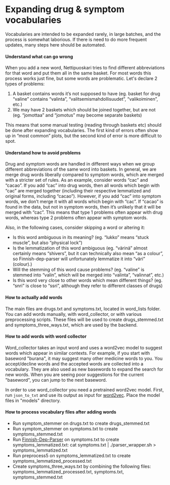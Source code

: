 # Expanding drug & symptom vocabularies

Vocabularies are intended to be expanded rarely, in large batches, and the process is somewhat laborious. If there is need to do more frequent updates, many steps here should be automated.

#### Understand what can go wrong

When you add a new word, Nettipuoskari tries to find different abbreviations for that word and put them all in the same basket. For most words this process works just fine, but some words are problematic. Let's declare 2 types of problems:
1. A basket contains words it’s not supposed to have (eg. basket for drug “valine” contains “valinta”, “valitsemismahdollisuudet”, “valikoiminen”, etc.)
2. We may have 2 baskets which should be joined together, but are not (eg. “jomottaa” and “jomotus” may become separate baskets)

This means that some manual testing (reading through baskets etc) should be done after expanding vocabularies. The first kind of errors often show up in “most common” plots, but the second kind of error is more difficult to spot.

#### Understand how to avoid problems

Drug and symptom words are handled in different ways when we group different abbreviations of the same word into baskets. In general, we are merge drug words liberally compared to symptom words, which are merged with a stricter set of rules. As an example, consider words “cac” and “cacao”. If you add “cac” into drug words, then all words which begin with “cac” are merged together (including their respective lemmatized and original forms, including “cacao”). However, if you add “cac” into symptom words, we don’t merge it with all words which begin with “cac”. If “cacao” is found in the data, but not in symptom words, then it’s unlikely that it will be merged with “cac”. This means that type 1 problems often appear with drug words, whereas type 2 problems often appear with symptom words.

Also, in the following cases, consider skipping a word or altering it:
- Is this word ambiguous in its meaning? (eg. “lukko” means “stuck muscle”, but also “physical lock”)
- Is the lemmatization of this word ambiguous (eg. “värinä” almost certainly means “shivers”, but it can technically also mean “as a colour”, so Finnish-dep-parser will unfortunately lemmatize it into “väri” (colour).)
- Will the stemming of this word cause problems? (eg. “valine” is stemmed into “valin”, which will be merged into “valinta”, “valinnat”, etc.)
- Is this word very close to other words which mean different things? (eg. “snri” is close to “ssri”, although they refer to different classes of drugs)

#### How to actually add words

The main files are drugs.txt and symptoms.txt, located in word_lists folder. You can add words manually, with word_collector, or with various preprocessing scripts. These files will be used to create drugs_stemmed.txt and symptoms_three_ways.txt, which are used by the backend.

#### How to add words with word collector

Word_collector takes an input word and uses a word2vec model to suggest words which appear in similar contexts. For example, if you start with baseword "burana", it may suggest many other medicine words to you. You accept/decline words and the accepted words are collected into a vocabulary. They are also used as new basewords to expand the search for new words. When you are seeing poor suggestions for the current "baseword", you can jump to the next baseword.

In order to use word_collector you need a pretrained word2vec model. First, run `json_to_txt` and use its output as input for [word2vec](https://code.google.com/archive/p/word2vec/). Place the model files in "models" directory.

#### How to process vocabulary files after adding words

- Run symptom_stemmer on drugs.txt to create drugs_stemmed.txt
- Run symptom_stemmer on symptoms.txt to create symptoms_stemmed.txt
- Run [Finnish-Dep-Parser](http://turkunlp.github.io/Finnish-dep-parser/) on symptoms.txt to create symptoms_lemmatized.txt: cat symptoms.txt | ./parser_wrapper.sh > symptoms_lemmatized.txt
- Run preprocess5 on symptoms_lemmatized.txt to create symptoms_lemmatized_processed.txt
- Create symptoms_three_ways.txt by combining the following files: symptoms_lemmatized_processed.txt, symptoms.txt, symptoms_stemmed.txt
